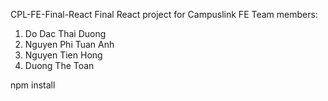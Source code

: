CPL-FE-Final-React
Final React project for Campuslink FE
Team members:
1. Do Dac Thai Duong
2. Nguyen Phi Tuan Anh
3. Nguyen Tien Hong
4. Duong The Toan

npm install